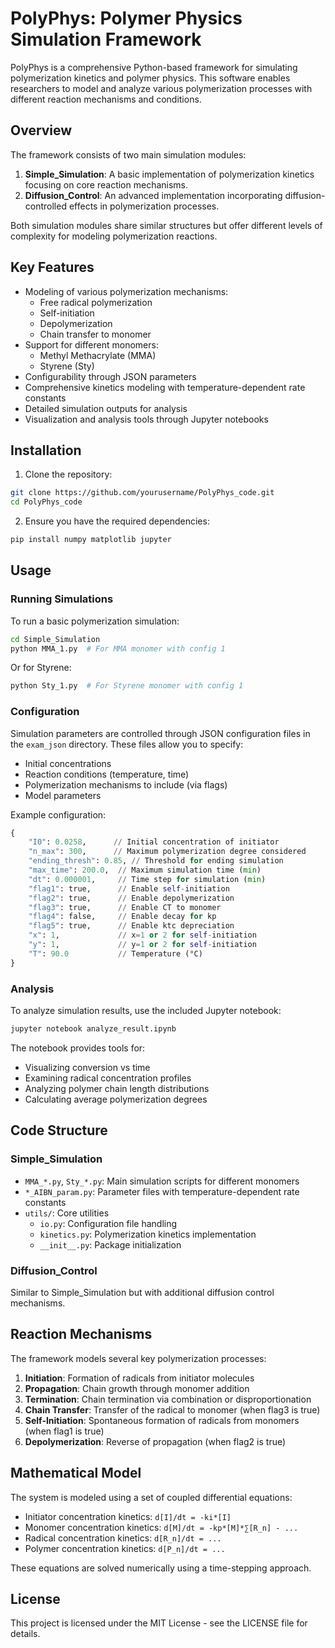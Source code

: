 # PolyPhys: Polymer Physics Simulation Framework

PolyPhys is a comprehensive Python-based framework for simulating polymerization kinetics and polymer physics. This software enables researchers to model and analyze various polymerization processes with different reaction mechanisms and conditions.

## Overview

The framework consists of two main simulation modules:

1. **Simple_Simulation**: A basic implementation of polymerization kinetics focusing on core reaction mechanisms.
2. **Diffusion_Control**: An advanced implementation incorporating diffusion-controlled effects in polymerization processes.

Both simulation modules share similar structures but offer different levels of complexity for modeling polymerization reactions.

## Key Features

- Modeling of various polymerization mechanisms:
  - Free radical polymerization
  - Self-initiation
  - Depolymerization
  - Chain transfer to monomer
- Support for different monomers:
  - Methyl Methacrylate (MMA)
  - Styrene (Sty)
- Configurability through JSON parameters
- Comprehensive kinetics modeling with temperature-dependent rate constants
- Detailed simulation outputs for analysis
- Visualization and analysis tools through Jupyter notebooks

## Installation

1. Clone the repository:
```bash
git clone https://github.com/yourusername/PolyPhys_code.git
cd PolyPhys_code
```

2. Ensure you have the required dependencies:
```bash
pip install numpy matplotlib jupyter
```

## Usage

### Running Simulations

To run a basic polymerization simulation:

```bash
cd Simple_Simulation
python MMA_1.py  # For MMA monomer with config 1
```

Or for Styrene:

```bash
python Sty_1.py  # For Styrene monomer with config 1
```

### Configuration

Simulation parameters are controlled through JSON configuration files in the `exam_json` directory. These files allow you to specify:

- Initial concentrations
- Reaction conditions (temperature, time)
- Polymerization mechanisms to include (via flags)
- Model parameters

Example configuration:
```python
{
    "I0": 0.0258,      // Initial concentration of initiator
    "n_max": 300,      // Maximum polymerization degree considered
    "ending_thresh": 0.85, // Threshold for ending simulation
    "max_time": 200.0,  // Maximum simulation time (min)
    "dt": 0.000001,     // Time step for simulation (min)
    "flag1": true,      // Enable self-initiation
    "flag2": true,      // Enable depolymerization
    "flag3": true,      // Enable CT to monomer
    "flag4": false,     // Enable decay for kp
    "flag5": true,      // Enable ktc depreciation
    "x": 1,             // x=1 or 2 for self-initiation
    "y": 1,             // y=1 or 2 for self-initiation
    "T": 90.0           // Temperature (°C)
}
```

### Analysis

To analyze simulation results, use the included Jupyter notebook:

```bash
jupyter notebook analyze_result.ipynb
```

The notebook provides tools for:
- Visualizing conversion vs time
- Examining radical concentration profiles
- Analyzing polymer chain length distributions
- Calculating average polymerization degrees

## Code Structure

### Simple_Simulation

- `MMA_*.py`, `Sty_*.py`: Main simulation scripts for different monomers
- `*_AIBN_param.py`: Parameter files with temperature-dependent rate constants
- `utils/`: Core utilities
  - `io.py`: Configuration file handling
  - `kinetics.py`: Polymerization kinetics implementation
  - `__init__.py`: Package initialization

### Diffusion_Control

Similar to Simple_Simulation but with additional diffusion control mechanisms.

## Reaction Mechanisms

The framework models several key polymerization processes:

1. **Initiation**: Formation of radicals from initiator molecules
2. **Propagation**: Chain growth through monomer addition
3. **Termination**: Chain termination via combination or disproportionation
4. **Chain Transfer**: Transfer of the radical to monomer (when flag3 is true)
5. **Self-Initiation**: Spontaneous formation of radicals from monomers (when flag1 is true)
6. **Depolymerization**: Reverse of propagation (when flag2 is true)

## Mathematical Model

The system is modeled using a set of coupled differential equations:

- Initiator concentration kinetics: `d[I]/dt = -ki*[I]`
- Monomer concentration kinetics: `d[M]/dt = -kp*[M]*∑[R_n] - ...`
- Radical concentration kinetics: `d[R_n]/dt = ...`
- Polymer concentration kinetics: `d[P_n]/dt = ...`

These equations are solved numerically using a time-stepping approach.

## License

This project is licensed under the MIT License - see the LICENSE file for details.
